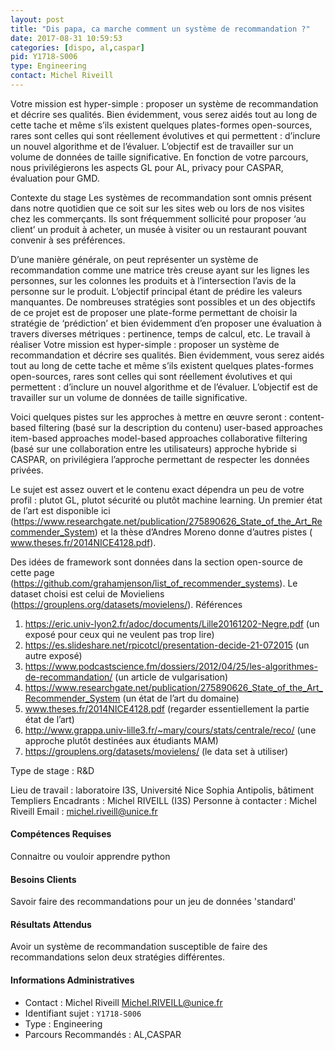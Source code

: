 ```yaml
---
layout: post
title: "Dis papa, ca marche comment un système de recommandation ?"
date: 2017-08-31 10:59:53
categories: [dispo, al,caspar]
pid: Y1718-S006
type: Engineering
contact: Michel Riveill
---
```

       
Votre mission est hyper-simple : proposer un système de recommandation et décrire ses qualités. Bien évidemment, vous serez aidés tout au long de cette tache et même s’ils existent quelques plates-formes open-sources, rares sont celles qui sont réellement évolutives et qui permettent : d’inclure un nouvel algorithme et de l’évaluer. L’objectif est de travailler sur un volume de données de taille significative. En fonction de votre parcours, nous privilégierons les aspects GL pour AL, privacy pour CASPAR, évaluation pour GMD.

Contexte du stage 
Les systèmes de recommandation sont omnis présent dans notre quotidien que ce soit sur les sites web ou lors de nos visites chez les commerçants. Ils sont fréquemment sollicité pour proposer ‘au client’ un produit à acheter, un musée à visiter ou un restaurant pouvant convenir à ses préférences.

D’une manière générale, on peut représenter un système de recommandation comme une matrice très creuse ayant sur les lignes les personnes, sur les colonnes les produits et à l’intersection l’avis de la personne sur le produit. L’objectif principal étant de prédire les valeurs manquantes. De nombreuses stratégies sont possibles et un des objectifs de ce projet est de proposer une plate-forme permettant de choisir la stratégie de ‘prédiction’ et bien évidemment d’en proposer une évaluation à travers diverses métriques : pertinence, temps de calcul, etc.
Le travail à réaliser
Votre mission est hyper-simple : proposer un système de recommandation et décrire ses qualités. Bien évidemment, vous serez aidés tout au long de cette tache et même s’ils existent quelques plates-formes open-sources, rares sont celles qui sont réellement évolutives et qui permettent : d’inclure un nouvel algorithme et de l’évaluer. L’objectif est de travailler sur un volume de données de taille significative.

Voici quelques pistes sur les approches à mettre en œuvre seront :
content-based filtering (basé sur la description du contenu)
user-based approaches
item-based approaches
model-based approaches
collaborative filtering (basé sur une collaboration entre les utilisateurs)
approche hybride
si CASPAR, on privilégiera l’approche permettant de respecter les données privées.

Le sujet est assez ouvert et le contenu exact dépendra un peu de votre profil : plutot GL, plutot sécurité ou plutôt machine learning. Un premier état de l’art est disponible ici (https://www.researchgate.net/publication/275890626_State_of_the_Art_Recommender_System) et la thèse d’Andres Moreno donne d’autres pistes ( www.theses.fr/2014NICE4128.pdf). 

Des idées de framework sont données dans la section open-source de cette page (https://github.com/grahamjenson/list_of_recommender_systems). Le dataset choisi est celui de Movieliens (https://grouplens.org/datasets/movielens/). 
Références
1. https://eric.univ-lyon2.fr/adoc/documents/Lille20161202-Negre.pdf (un exposé pour ceux qui ne veulent pas trop lire)
2. https://es.slideshare.net/rpicotcl/presentation-decide-21-072015 (un autre exposé)
3. https://www.podcastscience.fm/dossiers/2012/04/25/les-algorithmes-de-recommandation/ (un article de vulgarisation)
4. https://www.researchgate.net/publication/275890626_State_of_the_Art_Recommender_System (un état de l’art du domaine)
5. www.theses.fr/2014NICE4128.pdf (regarder essentiellement la partie état de l’art)
6. http://www.grappa.univ-lille3.fr/~mary/cours/stats/centrale/reco/ (une approche plutôt destinées aux étudiants MAM)
7. https://grouplens.org/datasets/movielens/ (le data set à utiliser)

Type de stage : R&D

Lieu de travail : laboratoire I3S, Université Nice Sophia Antipolis, bâtiment Templiers
Encadrants : Michel RIVEILL (I3S)
Personne à contacter : Michel Riveill
Email : michel.riveill@unice.fr 

#### Compétences Requises
Connaitre ou vouloir apprendre python


#### Besoins Clients
Savoir faire des recommandations pour un jeu de données 'standard'

#### Résultats Attendus
Avoir un système de recommandation susceptible de faire des recommandations selon deux stratégies différentes.
     

#### Informations Administratives
  * Contact : Michel Riveill <Michel.RIVEILL@unice.fr>
  * Identifiant sujet : `Y1718-S006`
  * Type : Engineering
  * Parcours Recommandés : AL,CASPAR
     